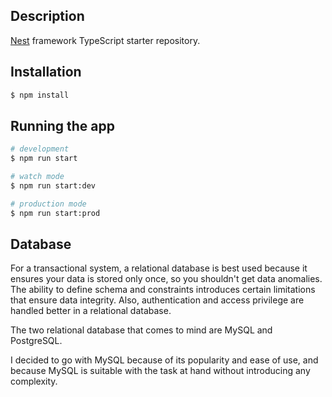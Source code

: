 
## Description

[Nest](https://github.com/nestjs/nest) framework TypeScript starter repository.

## Installation

```bash
$ npm install
```

## Running the app

```bash
# development
$ npm run start

# watch mode
$ npm run start:dev

# production mode
$ npm run start:prod
```

## Database

For a transactional system, a relational database is best used because it ensures your data is stored only once, so you shouldn't get data anomalies. The ability to define schema and constraints introduces certain limitations that ensure data integrity. Also, authentication and access privilege are handled better in a relational database.

The two relational database that comes to mind are MySQL and PostgreSQL.

I decided to go with MySQL because of its popularity and ease of use, and because MySQL is suitable with the task at hand without introducing any complexity. 